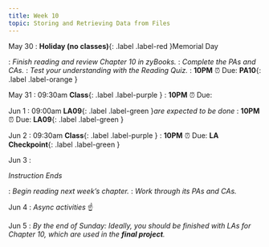 ```yaml
---
title: Week 10
topic: Storing and Retrieving Data from Files
---
```

May 30
: **Holiday (no classes)**{: .label .label-red }Memorial Day

: _Finish reading and review Chapter 10 in zyBooks._
: _Complete the PAs and CAs._
: _Test your understanding with the Reading Quiz._
   : **10PM** ⏰  Due: **PA10**{: .label .label-orange }

May 31
: 09:30am **Class**{: .label .label-purple }
   : **10PM** ⏰  Due: 

Jun 1
: 09:00am **LA09**{: .label .label-green }_are expected to be done_
   : **10PM** ⏰  Due: **LA09**{: .label .label-green }

Jun 2
: 09:30am **Class**{: .label .label-purple }
   : **10PM** ⏰  Due: **LA Checkpoint**{: .label .label-green }

Jun 3
: <p class="text-grey-dk-000 mb-0"><em>Instruction Ends</em></p>

: _Begin reading next week’s chapter._
: _Work through its PAs and CAs._

Jun 4
: _Async activities_ ☝️ 

Jun 5
: _By the end of Sunday: Ideally, you should be finished with LAs for Chapter 10, which are used in the **final project**._


